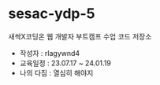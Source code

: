 # sesac-ydp-5
새싹X코딩온 웹 개발자 부트캠프 수업 코드 저장소

- 작성자 : rlagywnd4
- 교육일정 : 23.07.17 ~ 24.01.19
- 나의 다짐 : 열심히 해야지
